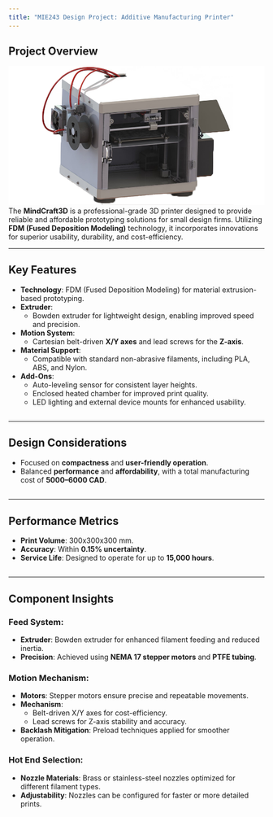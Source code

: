 ```yaml
---
title: "MIE243 Design Project: Additive Manufacturing Printer"
---
```


## Project Overview
![Printer](/images/projects/3DPrinter.png)
The **MindCraft3D** is a professional-grade 3D printer designed to provide reliable and affordable prototyping solutions for small design firms. Utilizing **FDM (Fused Deposition Modeling)** technology, it incorporates innovations for superior usability, durability, and cost-efficiency.

---

## Key Features

- **Technology**: FDM (Fused Deposition Modeling) for material extrusion-based prototyping.
- **Extruder**: 
  - Bowden extruder for lightweight design, enabling improved speed and precision.
- **Motion System**:
  - Cartesian belt-driven **X/Y axes** and lead screws for the **Z-axis**.
- **Material Support**:
  - Compatible with standard non-abrasive filaments, including PLA, ABS, and Nylon.
- **Add-Ons**:
  - Auto-leveling sensor for consistent layer heights.
  - Enclosed heated chamber for improved print quality.
  - LED lighting and external device mounts for enhanced usability.
##
---

## Design Considerations

- Focused on **compactness** and **user-friendly operation**.
- Balanced **performance** and **affordability**, with a total manufacturing cost of **$5000–$6000 CAD**.
##
---

## Performance Metrics

- **Print Volume**: 300x300x300 mm.
- **Accuracy**: Within **0.15% uncertainty**.
- **Service Life**: Designed to operate for up to **15,000 hours**.
##
---

## Component Insights

### Feed System:
- **Extruder**: Bowden extruder for enhanced filament feeding and reduced inertia.
- **Precision**: Achieved using **NEMA 17 stepper motors** and **PTFE tubing**.

### Motion Mechanism:
- **Motors**: Stepper motors ensure precise and repeatable movements.
- **Mechanism**: 
  - Belt-driven X/Y axes for cost-efficiency.
  - Lead screws for Z-axis stability and accuracy.
- **Backlash Mitigation**: Preload techniques applied for smoother operation.

### Hot End Selection:
- **Nozzle Materials**: Brass or stainless-steel nozzles optimized for different filament types.
- **Adjustability**: Nozzles can be configured for faster or more detailed prints.
